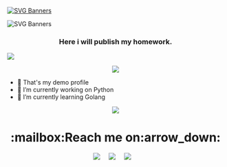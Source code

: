 [![SVG Banners](https://svg-banners.vercel.app/api?type=typeWriter&text1=Hacker%20Typer%20👨‍💻&width=800&height=400)](https://github.com/Akshay090/svg-banners)
<p dir="auto">
   <img alt="SVG Banners" src="https://svg-banners.vercel.app/api?type=typeWriter&text1=Hi!%20I'm Dmitry%20Welcome%20to%20my%20page🧑🏼‍💻&width=1010&height=100"
</p>
<h3 align="center" dir="auto">
   Here i will publish my homework.
</h3>
<p>
   <img src="https://komarev.com/ghpvc/?username=DMoscicki&style=for-the-badge">
</p>
   
<p align="center">
   <img align="center" class="img" src="https://github-readme-stats.vercel.app/api/top-langs/?username=DMoscicki&layout=compact">
</p>

- 🥷 That's my demo profile
- 🔭 I’m currently working on Python
- 🌱 I’m currently learning Golang

<p align="center">
   <img align="center" class="img" src="https://github-readme-stats.vercel.app/api?username=DMoscicki&show_icons=true">
</p>

<h1 align="center">:mailbox:Reach me on:arrow_down:</h1>

<p align="center">
 <a href="https://www.linkedin.com/in/dmitrii-mastitckii-028240211/"><img src="https://img.shields.io/badge/linkedin-%230077B5.svg?&style=for-the-badge&logo=linkedin&logoColor=white" /></a>&nbsp;&nbsp;&nbsp;&nbsp;
  <a href="mailto:mastitckii@outlook.com?subject=Came%20from%20Github"><img src="https://img.shields.io/badge/Microsoft_Outlook-0078D4?style=for-the-badge&logo=microsoft-outlook&logoColor=white" /></a>&nbsp;&nbsp;&nbsp;&nbsp;
  <a href="https://t.me/Dimulgator"><img src="https://img.shields.io/badge/Telegram-2CA5E0?style=for-the-badge&logo=telegram&logoColor=white" /></a>&nbsp;&nbsp;&nbsp;&nbsp;
   
<p>
  
<!--
**DMoscicki/DMoscicki** is a ✨ _special_ ✨ repository because its `README.md` (this file) appears on your GitHub profile.

Here are some ideas to get you started:

- 🔭 I’m currently working on ...
- 🌱 I’m currently learning ...
- 👯 I’m looking to collaborate on ...
- 🤔 I’m looking for help with ...
- 💬 Ask me about ...
- 📫 How to reach me: ...
- 😄 Pronouns: ...
- ⚡ Fun fact: ...
-->
